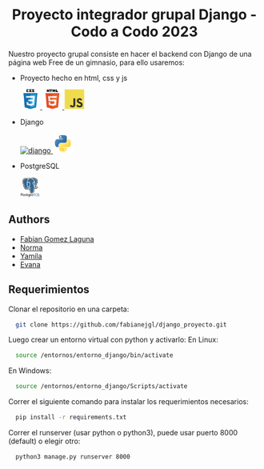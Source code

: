 <h1 align="center"> Proyecto integrador grupal Django - Codo a Codo 2023 </h1>
Nuestro proyecto grupal consiste en hacer el backend con Django de una página web Free de un gimnasio, para ello usaremos:

- Proyecto hecho en html, css y js <p align="left"> <a href="https://www.w3schools.com/css/" target="_blank" rel="noreferrer"> <img src="https://raw.githubusercontent.com/devicons/devicon/master/icons/css3/css3-original-wordmark.svg" alt="css3" width="40" height="40"/> </a> <a href="https://www.w3.org/html/" target="_blank" rel="noreferrer"> <img src="https://raw.githubusercontent.com/devicons/devicon/master/icons/html5/html5-original-wordmark.svg" alt="html5" width="40" height="40"/> </a> <a href="https://developer.mozilla.org/en-US/docs/Web/JavaScript" target="_blank" rel="noreferrer"> <img src="https://raw.githubusercontent.com/devicons/devicon/master/icons/javascript/javascript-original.svg" alt="javascript" width="40" height="40"/> </a></p>
- Django <p align="left"> <a href="https://www.djangoproject.com/" target="_blank" rel="noreferrer"> <img src="https://cdn.worldvectorlogo.com/logos/django.svg" alt="django" width="40" height="40"/> </a>  <a href="https://www.python.org" target="_blank" rel="noreferrer"> <img src="https://raw.githubusercontent.com/devicons/devicon/master/icons/python/python-original.svg" alt="python" width="40" height="40"/> </a> </p>
- PostgreSQL <p align ="left"> <a href="https://www.postgresql.org" target="_blank" rel="noreferrer"> <img src="https://raw.githubusercontent.com/devicons/devicon/master/icons/postgresql/postgresql-original-wordmark.svg" alt="postgresql" width="40" height="40"/> </a> </p>

## Authors
- [Fabian Gomez Laguna](https://www.github.com/fabianejgl)
- [Norma]()
- [Yamila]()
- [Evana]()

## Requerimientos
Clonar el repositorio en una carpeta:
```bash
  git clone https://github.com/fabianejgl/django_proyecto.git
```
Luego crear un entorno virtual con python y activarlo:
En Linux:
```bash
  source /entornos/entorno_django/bin/activate
```
En Windows:
```bash
  source /entornos/entorno_django/Scripts/activate
```
Correr el siguiente comando para instalar los requerimientos necesarios:
```bash
  pip install -r requirements.txt
```
Correr el runserver (usar python o python3), puede usar puerto 8000 (default) o elegir otro:
```bash
  python3 manage.py runserver 8000
```
